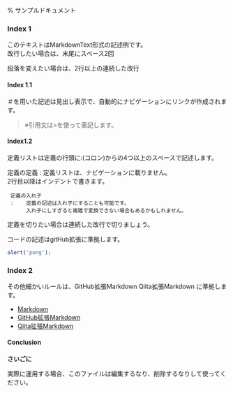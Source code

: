 % サンプルドキュメント  

### Index 1  
このテキストはMarkdownText形式の記述例です。  
改行したい場合は、末尾にスペース2回  

段落を変えたい場合は、2行以上の連続した改行

#### Index 1.1

＃を用いた記述は見出し表示で、自動的にナビゲーションにリンクが作成されます。  
> ※引用文は&gt;を使って表記します。  


#### Index1.2

定義リストは定義の行頭に:(コロン)からの4つ以上のスペースで記述します。

定義の定義
:    定義リストは、ナビゲーションに載りません。  
     2行目以降はインデントで書きます。  
     
     定義の入れ子
     :    定義の記述は入れ子にすることも可能です。
          入れ子にしすぎると複雑で変換できない場合もあるかもしれません。

定義を切りたい場合は連続した改行で切りましょう。


コードの記述はgitHub拡張に準拠します。

````javascript
alert('pong');
````


### Index 2

その他細かいルールは、GitHub拡張Markdown Qiita拡張Markdown に準拠します。

+ [Markdown](http://daringfireball.net/projects/markdown/syntax.php)  
+ [GitHub拡張Markdown](https://help.github.com/articles/github-flavored-markdown/)  
+ [Qiita拡張Markdown](http://qiita.com/Qiita/items/c686397e4a0f4f11683d)  

#### Conclusion
**さいごに**  

実際に運用する場合、このファイルは編集するなり、削除するなりして使ってください。
